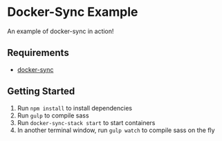 # Docker-Sync Example

An example of docker-sync in action!

## Requirements

* [docker-sync](https://github.com/EugenMayer/docker-sync/wiki/1.-Installation)

## Getting Started

1. Run `npm install` to install dependencies
1. Run `gulp` to compile sass
2. Run `docker-sync-stack start` to start containers
3. In another terminal window, run `gulp watch` to compile sass on the fly